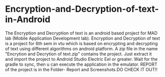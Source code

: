 # Encryption-and-Decryption-of-text-in-Android
The Encryption and Decryption of text is an android based project for MAD lab (Mobile Application Development lab).
Encryption and Decryption of text is a project for 6th sem in vtu which is based on encrypting  and decrypting of text using different algorithms on android platform.
A zip file in the name "Encrytion and Decrytion of text.zip" contains the project.
Just extract it and import the project to Android Studio Electric Eel or greater.
Wait for the gradle to sync, then u can execute the application in the emulator.
REPORT of the project is in the Folder- Report and Screenshots.DO CHECK IT OUT!!
